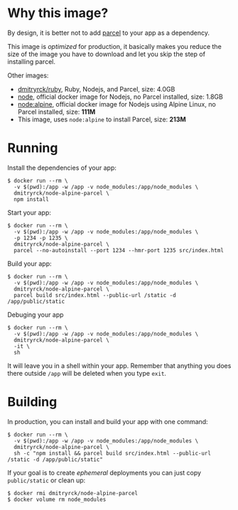 # Why this image?

By design, it is better not to add [parcel](https://parceljs.org/) to your app as a dependency.

This image is _optimized_ for production, it basically makes you reduce the size of the image you have to download and let you skip the step of installing parcel.

Other images:

* [dmitryrck/ruby](https://github.com/dmitryrck/ruby-ci), Ruby, Nodejs, and Parcel, size: 4.0GB
* [node](https://hub.docker.com/_/node), official docker image for Nodejs, no Parcel installed, size: 1.8GB
* [node:alpine](https://hub.docker.com/_/node), official docker image for Nodejs using Alpine Linux, no Parcel installed, size: **111M**
* This image, uses `node:alpine` to install Parcel, size: **213M**

# Running

Install the dependencies of your app:

```shell
$ docker run --rm \
  -v $(pwd):/app -w /app -v node_modules:/app/node_modules \
  dmitryrck/node-alpine-parcel \
  npm install
```

Start your app:

```shell
$ docker run --rm \
  -v $(pwd):/app -w /app -v node_modules:/app/node_modules \
  -p 1234 -p 1235 \
  dmitryrck/node-alpine-parcel \
  parcel --no-autoinstall --port 1234 --hmr-port 1235 src/index.html
```

Build your app:

```shell
$ docker run --rm \
  -v $(pwd):/app -w /app -v node_modules:/app/node_modules \
  dmitryrck/node-alpine-parcel \
  parcel build src/index.html --public-url /static -d /app/public/static
```

Debuging your app

```shell
$ docker run --rm \
  -v $(pwd):/app -w /app -v node_modules:/app/node_modules \
  dmitryrck/node-alpine-parcel \
  -it \
  sh
```

It will leave you in a shell within your app. Remember that anything you does there outside `/app` will be deleted when you type `exit`.

# Building

In production, you can install and build your app with one command:

```shell
$ docker run --rm \
  -v $(pwd):/app -w /app -v node_modules:/app/node_modules \
  dmitryrck/node-alpine-parcel \
  sh -c "npm install && parcel build src/index.html --public-url /static -d /app/public/static"
```

If your goal is to create _ephemeral_ deployments you can just copy `public/static` or clean up:

```shell
$ docker rmi dmitryrck/node-alpine-parcel
$ docker volume rm node_modules
```
